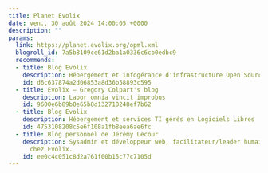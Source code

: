 ```yaml
---
title: Planet Evolix
date: ven., 30 août 2024 14:00:05 +0000
description: ""
params:
  link: https://planet.evolix.org/opml.xml
  blogroll_id: 7a5b8109ce61d2ba1a0336c6cb0edbc9
  recommends:
  - title: Blog Evolix
    description: Hébergement et infogérance d'infrastructure Open Source
    id: d6c637874a2d06853a8d36b58893c595
  - title: Evolix – Gregory Colpart's blog
    description: Labor omnia vincit improbus
    id: 9600e6b89b0e65b8d132710248ef7b62
  - title: Blog Evolix
    description: Hébergement et services TI gérés en Logiciels Libres
    id: 4753108208c5e6f108a1fb8eea6ae6fc
  - title: Blog personnel de Jérémy Lecour
    description: Sysadmin et développeur web, facilitateur/leader humain et technique
      chez Evolix.
    id: ee0c4c051c8d2a761f00b15c77c7105d
---
```

